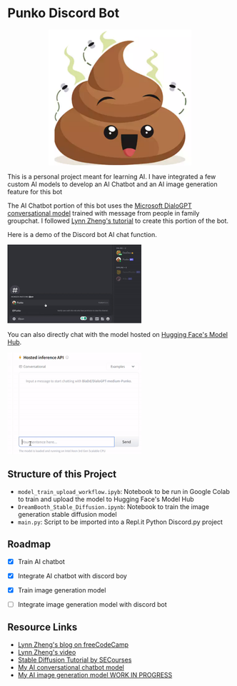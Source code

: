 # Punko Discord Bot 

<div align="center">
  <img src="https://github.com/BiaDd/Punko/blob/main/gifs_and_images/poo.PNG" width=320>
</div>


This is a personal project meant for learning AI. I have integrated a few custom AI models to develop an AI Chatbot and an AI image generation feature for this bot

The AI Chatbot portion of this bot uses the [Microsoft DialoGPT conversational model](https://huggingface.co/microsoft/DialoGPT-medium) trained with message from people in family groupchat. I followed [Lynn Zheng's tutorial](https://www.freecodecamp.org/news/discord-ai-chatbot/) to create this portion of the bot.

Here is a demo of the Discord bot AI chat function.
<div>
  <img src="https://github.com/BiaDd/Punko/blob/main/gifs_and_images/discord.gif" width=300>
</div>

You can also directly chat with the model hosted on [Hugging Face's Model Hub](https://huggingface.co/BiaDd/DialoGPT-medium-Punko).
<div>
  <img src="https://github.com/BiaDd/Punko/blob/main/gifs_and_images/huggingface.gif" width=300>
</div>

## Structure of this Project

- `model_train_upload_workflow.ipyb`: Notebook to be run in Google Colab to train and upload the model to Hugging Face's Model Hub
- `DreamBooth_Stable_Diffusion.ipynb`: Notebook to train the image generation stable diffusion model
- `main.py`: Script to be imported into a Repl.it Python Discord.py project

## Roadmap

- [x] Train AI chatbot
- [x] Integrate AI chatbot with discord boy 
- [x] Train image generation model
- [ ] Integrate image generation model with discord bot


## Resource Links

- [Lynn Zheng's blog on freeCodeCamp](https://www.freecodecamp.org/news/discord-ai-chatbot/)
- [Lynn Zheng's video](https://youtu.be/UBwvFuTC1ZE)
- [Stable Diffusion Tutorial by SECourses](https://www.youtube.com/watch?v=mnCY8uM7E50&list=PL_pbwdIyffsmclLl0O144nQRnezKlNdx3)
- [My AI conversational chatbot model](https://huggingface.co/r3dhummingbird/DialoGPT-medium-joshua)
- [My AI image generation model WORK IN PROGRESS]()